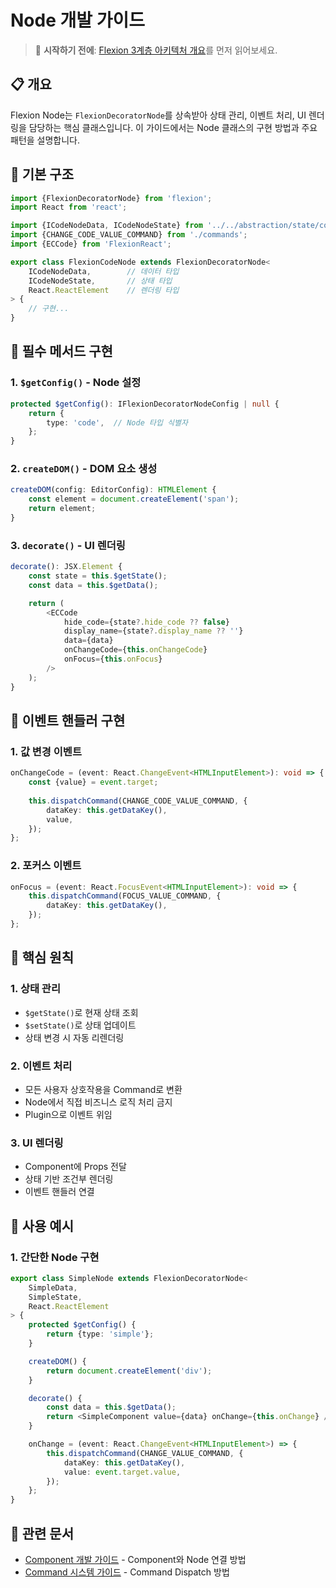 # Node 개발 가이드

> 📖 **시작하기 전에**: [Flexion 3계층 아키텍처 개요](./02-architecture-overview.md)를 먼저 읽어보세요.

## 📋 개요

Flexion Node는 `FlexionDecoratorNode`를 상속받아 상태 관리, 이벤트 처리, UI 렌더링을 담당하는 핵심 클래스입니다. 이 가이드에서는 Node 클래스의 구현 방법과 주요 패턴을 설명합니다.

## 🔧 기본 구조

```typescript
import {FlexionDecoratorNode} from 'flexion';
import React from 'react';

import {ICodeNodeData, ICodeNodeState} from '../../abstraction/state/code';
import {CHANGE_CODE_VALUE_COMMAND} from './commands';
import {ECCode} from 'FlexionReact';

export class FlexionCodeNode extends FlexionDecoratorNode<
    ICodeNodeData,        // 데이터 타입
    ICodeNodeState,       // 상태 타입
    React.ReactElement    // 렌더링 타입
> {
    // 구현...
}
```

## 🎯 필수 메서드 구현

### 1. `$getConfig()` - Node 설정

```typescript
protected $getConfig(): IFlexionDecoratorNodeConfig | null {
    return {
        type: 'code',  // Node 타입 식별자
    };
}
```

### 2. `createDOM()` - DOM 요소 생성

```typescript
createDOM(config: EditorConfig): HTMLElement {
    const element = document.createElement('span');
    return element;
}
```

### 3. `decorate()` - UI 렌더링

```typescript
decorate(): JSX.Element {
    const state = this.$getState();
    const data = this.$getData();

    return (
        <ECCode
            hide_code={state?.hide_code ?? false}
            display_name={state?.display_name ?? ''}
            data={data}
            onChangeCode={this.onChangeCode}
            onFocus={this.onFocus}
        />
    );
}
```

## 🔄 이벤트 핸들러 구현

### 1. 값 변경 이벤트

```typescript
onChangeCode = (event: React.ChangeEvent<HTMLInputElement>): void => {
    const {value} = event.target;
    
    this.dispatchCommand(CHANGE_CODE_VALUE_COMMAND, {
        dataKey: this.getDataKey(),
        value,
    });
};
```

### 2. 포커스 이벤트

```typescript
onFocus = (event: React.FocusEvent<HTMLInputElement>): void => {
    this.dispatchCommand(FOCUS_VALUE_COMMAND, {
        dataKey: this.getDataKey(),
    });
};
```

## 🎯 핵심 원칙

### 1. 상태 관리
- `$getState()`로 현재 상태 조회
- `$setState()`로 상태 업데이트
- 상태 변경 시 자동 리렌더링

### 2. 이벤트 처리
- 모든 사용자 상호작용을 Command로 변환
- Node에서 직접 비즈니스 로직 처리 금지
- Plugin으로 이벤트 위임

### 3. UI 렌더링
- Component에 Props 전달
- 상태 기반 조건부 렌더링
- 이벤트 핸들러 연결

## 📝 사용 예시

### 1. 간단한 Node 구현

```typescript
export class SimpleNode extends FlexionDecoratorNode<
    SimpleData,
    SimpleState,
    React.ReactElement
> {
    protected $getConfig() {
        return {type: 'simple'};
    }

    createDOM() {
        return document.createElement('div');
    }

    decorate() {
        const data = this.$getData();
        return <SimpleComponent value={data} onChange={this.onChange} />;
    }

    onChange = (event: React.ChangeEvent<HTMLInputElement>) => {
        this.dispatchCommand(CHANGE_VALUE_COMMAND, {
            dataKey: this.getDataKey(),
            value: event.target.value,
        });
    };
}
```

## 🔗 관련 문서

- [Component 개발 가이드](./05-component-development.md) - Component와 Node 연결 방법
- [Command 시스템 가이드](./06-command-system.md) - Command Dispatch 방법
